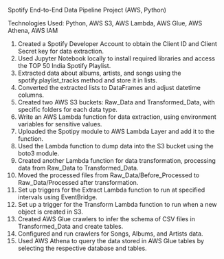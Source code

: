 Spotify End-to-End Data Pipeline Project (AWS, Python)

Technologies Used: Python, AWS S3, AWS Lambda, AWS Glue, AWS Athena, AWS IAM

1. Created a Spotify Developer Account to obtain the Client ID and Client Secret key for data extraction.
2. Used Jupyter Notebook locally to install required libraries and access the TOP 50 India Spotify Playlist.
3. Extracted data about albums, artists, and songs using the spotify.playlist_tracks method and store it in lists.
4. Converted the extracted lists to DataFrames and adjust datetime columns.
5. Created two AWS S3 buckets: Raw_Data and Transformed_Data, with specific folders for each data type.
6. Write an AWS Lambda function for data extraction, using environment variables for sensitive values.
7. Uploaded the Spotipy module to AWS Lambda Layer and add it to the function.
8. Used the Lambda function to dump data into the S3 bucket using the boto3 module.
9. Created another Lambda function for data transformation, processing data from Raw_Data to Transformed_Data.
10. Moved the processed files from Raw_Data/Before_Processed to Raw_Data/Processed after transformation.
11. Set up triggers for the Extract Lambda function to run at specified intervals using EventBridge.
12. Set up a trigger for the Transform Lambda function to run when a new object is created in S3.
13. Created AWS Glue crawlers to infer the schema of CSV files in Transformed_Data and create tables.
14. Configured and run crawlers for Songs, Albums, and Artists data.
15. Used AWS Athena to query the data stored in AWS Glue tables by selecting the respective database and tables. 

